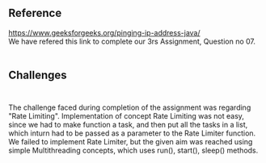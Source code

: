 ## Reference <br>
https://www.geeksforgeeks.org/pinging-ip-address-java/  <br>
We have refered this link to complete our 3rs Assignment, Question no 07.<br><br>

## Challenges<br><br>
The challenge faced during completion of the assignment was regarding "Rate Limiting". Implementation of concept Rate Limiting was not easy, since we had to make function a task, and then put all the tasks in a list, which inturn had to be passed as a parameter to the Rate Limiter function. We failed to implement Rate Limiter, but the given aim was reached using simple Multithreading concepts, which uses run(), start(), sleep() methods.
